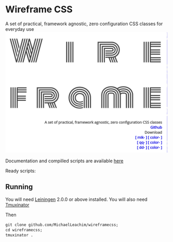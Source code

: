 # Wireframe CSS

A set of practical, framework agnostic, zero configuration CSS classes
for everyday use
<img src="https://raw.githubusercontent.com/MichaelLeachim/wireframecss/master/resources/public/screenshot.png"></img>

Documentation and compilled scripts are available [here](https://wireframecss.michaelleahcim.com/)

Ready scripts:



## Running

You will need [Leiningen][] 2.0.0 or above installed.
You will also need [Tmuxinator][] 

[leiningen]:  https://github.com/technomancy/leiningen
[tmuxinator]: https://github.com/tmuxinator/tmuxinator

Then 
```
git clone github.com/MichaelLeachim/wireframecss; 
cd wireframecss;
tmuxinator .
```
